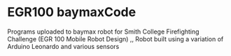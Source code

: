 # EGR100 baymaxCode
 Programs uploaded to baymax robot for Smith College Firefighting Challenge (EGR 100 Mobile Robot Design) ,, Robot built using a variation of Arduino Leonardo and various sensors
